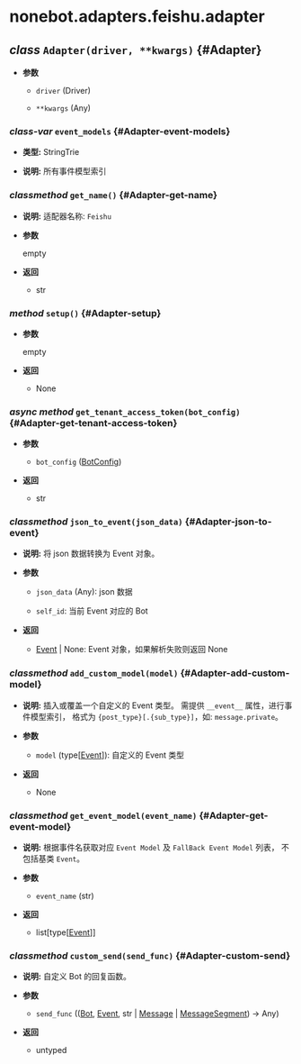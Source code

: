 # nonebot.adapters.feishu.adapter

## _class_ `Adapter(driver, **kwargs)` {#Adapter}

- **参数**

  - `driver` (Driver)

  - `**kwargs` (Any)

### _class-var_ `event_models` {#Adapter-event-models}

- **类型:** StringTrie

- **说明:** 所有事件模型索引

### _classmethod_ `get_name()` {#Adapter-get-name}

- **说明:** 适配器名称: `Feishu`

- **参数**

  empty

- **返回**

  - str

### _method_ `setup()` {#Adapter-setup}

- **参数**

  empty

- **返回**

  - None

### _async method_ `get_tenant_access_token(bot_config)` {#Adapter-get-tenant-access-token}

- **参数**

  - `bot_config` ([BotConfig](config.md#BotConfig))

- **返回**

  - str

### _classmethod_ `json_to_event(json_data)` {#Adapter-json-to-event}

- **说明:** 将 json 数据转换为 Event 对象。

- **参数**

  - `json_data` (Any): json 数据

  - `self_id`: 当前 Event 对应的 Bot

- **返回**

  - [Event](event.md#Event) | None: Event 对象，如果解析失败则返回 None

### _classmethod_ `add_custom_model(model)` {#Adapter-add-custom-model}

- **说明:** 插入或覆盖一个自定义的 Event 类型。 需提供 `__event__` 属性，进行事件模型索引， 格式为 `{post_type}[.{sub_type}]`，如: `message.private`。

- **参数**

  - `model` (type[[Event](event.md#Event)]): 自定义的 Event 类型

- **返回**

  - None

### _classmethod_ `get_event_model(event_name)` {#Adapter-get-event-model}

- **说明:** 根据事件名获取对应 `Event Model` 及 `FallBack Event Model` 列表， 不包括基类 `Event`。

- **参数**

  - `event_name` (str)

- **返回**

  - list[type[[Event](event.md#Event)]]

### _classmethod_ `custom_send(send_func)` {#Adapter-custom-send}

- **说明:** 自定义 Bot 的回复函数。

- **参数**

  - `send_func` (([Bot](bot.md#Bot), [Event](event.md#Event), str | [Message](message.md#Message) | [MessageSegment](message.md#MessageSegment)) -> Any)

- **返回**

  - untyped
